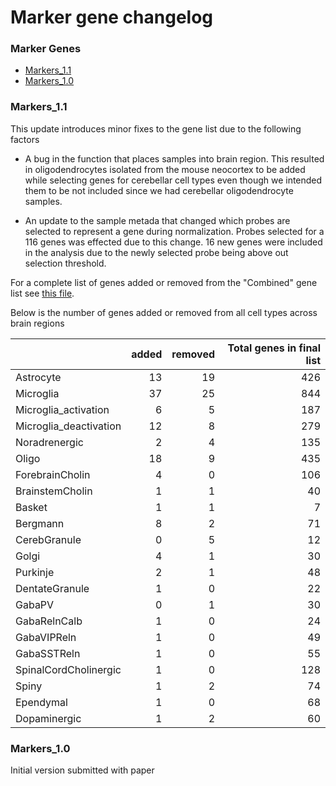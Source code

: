 Marker gene changelog
======================

### Marker Genes

* [Markers_1.1](Markers_1.1/README.md)
* [Markers_1.0](Markers_1.0/README.md)

### Markers_1.1

This update introduces minor fixes to the gene list due to the following factors

* A bug in the function that places samples into brain region. This resulted in oligodendrocytes
isolated from the mouse neocortex to be added while selecting genes for cerebellar cell types even
though we intended them to be not included since we had cerebellar oligodendrocyte samples.


* An update to the sample metada that changed which probes are selected to 
represent a gene during normalization. Probes selected for a 116 genes was effected
due to this change. 16 new genes were included in the analysis due to the newly selected probe
being above out selection threshold.

For a complete list of genes added or removed from the "Combined" gene list see [this file]('Markers_1.1/comparison_CellTypes-Markers_1.0-Markers_1.1.md').

Below is the number of genes added or removed from all cell types across brain regions

|                       | added| removed| Total genes in final list|
|:----------------------|-----:|-------:|-------------------------:|
|Astrocyte              |    13|      19|                       426|
|Microglia              |    37|      25|                       844|
|Microglia_activation   |     6|       5|                       187|
|Microglia_deactivation |    12|       8|                       279|
|Noradrenergic          |     2|       4|                       135|
|Oligo                  |    18|       9|                       435|
|ForebrainCholin        |     4|       0|                       106|
|BrainstemCholin        |     1|       1|                        40|
|Basket                 |     1|       1|                         7|
|Bergmann               |     8|       2|                        71|
|CerebGranule           |     0|       5|                        12|
|Golgi                  |     4|       1|                        30|
|Purkinje               |     2|       1|                        48|
|DentateGranule         |     1|       0|                        22|
|GabaPV                 |     0|       1|                        30|
|GabaRelnCalb           |     1|       0|                        24|
|GabaVIPReln            |     1|       0|                        49|
|GabaSSTReln            |     1|       0|                        55|
|SpinalCordCholinergic  |     1|       0|                       128|
|Spiny                  |     1|       2|                        74|
|Ependymal              |     1|       0|                        68|
|Dopaminergic           |     1|       2|                        60|




### Markers_1.0

Initial version submitted with paper